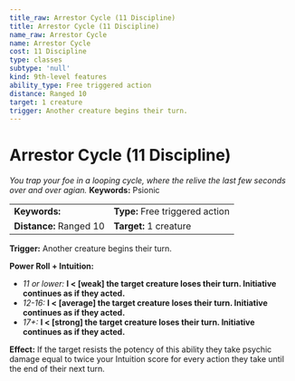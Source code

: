 ```yaml
---
title_raw: Arrestor Cycle (11 Discipline)
title: Arrestor Cycle (11 Discipline)
name_raw: Arrestor Cycle
name: Arrestor Cycle
cost: 11 Discipline
type: classes
subtype: 'null'
kind: 9th-level features
ability_type: Free triggered action
distance: Ranged 10
target: 1 creature
trigger: Another creature begins their turn.
---
```


# Arrestor Cycle (11 Discipline)

*You trap your foe in a looping cycle, where the relive the last few seconds over and over agian.* **Keywords:** Psionic

|                         |                                 |
| :---------------------- | :------------------------------ |
| **Keywords:**           | **Type:** Free triggered action |
| **Distance:** Ranged 10 | **Target:** 1 creature          |

**Trigger:** Another creature begins their turn.

**Power Roll + Intuition:**

- *11 or lower:* **I \< \[weak\] the target creature loses their turn. Initiative continues as if they acted.**
- *12-16:* **I \< \[average\] the target creature loses their turn. Initiative continues as if they acted.**
- *17+:* **I \< \[strong\] the target creature loses their turn. Initiative continues as if they acted.**

**Effect:** If the target resists the potency of this ability they take psychic damage equal to twice your Intuition score for every action they take until the end of their next turn.
